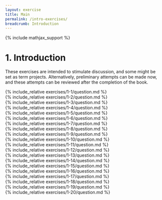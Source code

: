 ```yaml
---
layout: exercise
title: Main
permalink: /intro-exercises/
breadcrumb: Introduction
---
```


{% include mathjax_support %}

# 1. Introduction

These exercises are intended to stimulate discussion, and some might be
set as term projects. Alternatively, preliminary attempts can be made
now, and these attempts can be reviewed after the completion of the
book.


<div><i class="arrow-up" data-chapter="intro-exercises" data-exercise="ex_1" data-rating="0"></i></div>
{% include_relative exercises/1-1/question.md %}

<div><i class="arrow-up" data-chapter="intro-exercises" data-exercise="ex_2" data-rating="0"></i></div>
{% include_relative exercises/1-2/question.md %}

<div><i class="arrow-up" data-chapter="intro-exercises" data-exercise="ex_3" data-rating="0"></i></div>
{% include_relative exercises/1-3/question.md %}

<div><i class="arrow-up" data-chapter="intro-exercises" data-exercise="ex_4" data-rating="0"></i></div>
{% include_relative exercises/1-4/question.md %}

<div><i class="arrow-up" data-chapter="intro-exercises" data-exercise="ex_5" data-rating="0"></i></div>
{% include_relative exercises/1-5/question.md %}

<div><i class="arrow-up" data-chapter="intro-exercises" data-exercise="ex_6" data-rating="0"></i></div>
{% include_relative exercises/1-6/question.md %}

<div><i class="arrow-up" data-chapter="intro-exercises" data-exercise="ex_7" data-rating="0"></i></div>
{% include_relative exercises/1-7/question.md %}

<div><i class="arrow-up" data-chapter="intro-exercises" data-exercise="ex_8" data-rating="0"></i></div>
{% include_relative exercises/1-8/question.md %}

<div><i class="arrow-up" data-chapter="intro-exercises" data-exercise="ex_9" data-rating="0"></i></div>
{% include_relative exercises/1-9/question.md %}

<div><i class="arrow-up" data-chapter="intro-exercises" data-exercise="ex_10" data-rating="0"></i></div>
{% include_relative exercises/1-10/question.md %}

<div><i class="arrow-up" data-chapter="intro-exercises" data-exercise="ex_11" data-rating="0"></i></div>
{% include_relative exercises/1-11/question.md %}

<div><i class="arrow-up" data-chapter="intro-exercises" data-exercise="ex_12" data-rating="0"></i></div>
{% include_relative exercises/1-12/question.md %}

<div><i class="arrow-up" data-chapter="intro-exercises" data-exercise="ex_13" data-rating="0"></i></div>
{% include_relative exercises/1-13/question.md %}

<div><i class="arrow-up" data-chapter="intro-exercises" data-exercise="ex_14" data-rating="0"></i></div>
{% include_relative exercises/1-14/question.md %}

<div><i class="arrow-up" data-chapter="intro-exercises" data-exercise="ex_15" data-rating="0"></i></div>
{% include_relative exercises/1-15/question.md %}

<div><i class="arrow-up" data-chapter="intro-exercises" data-exercise="ex_16" data-rating="0"></i></div>
{% include_relative exercises/1-16/question.md %}

<div><i class="arrow-up" data-chapter="intro-exercises" data-exercise="ex_17" data-rating="0"></i></div>
{% include_relative exercises/1-17/question.md %}

<div><i class="arrow-up" data-chapter="intro-exercises" data-exercise="ex_18" data-rating="0"></i></div>
{% include_relative exercises/1-18/question.md %}

<div><i class="arrow-up" data-chapter="intro-exercises" data-exercise="ex_19" data-rating="0"></i></div>
{% include_relative exercises/1-19/question.md %}

<div><i class="arrow-up" data-chapter="intro-exercises" data-exercise="ex_20" data-rating="0"></i></div>
{% include_relative exercises/1-20/question.md %}

<!-- {% include disqus.html %} -->